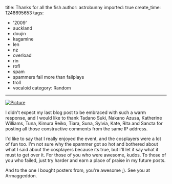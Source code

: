 title: Thanks for all the fish
author: astrobunny
imported: true
create_time: 1248695653
tags:
- '2009'
- auckland
- doujin
- kagamine
- len
- nz
- overload
- rin
- rofl
- spam
- spammers fail more than failplays
- troll
- vocaloid
category: Random
---
 [![](wp-uploads/2009/07/wpid-kagamine2-500x600.jpg "Picture")](/images/wp-uploads/2009/07/wpid-kagamine2.jpg)  
  
I didn't expect my last blog post to be embraced with such a warm response, and I would like to thank Tadano Suki, Nakano Azusa, Katherine Williams, Tuna, Kimura Reiko, Tiara, Suna, Sylvia, Kate, Rita and Sancta for posting all those constructive comments from the same IP address.  
  
I'd like to say that I really enjoyed the event, and the cosplayers were a lot of fun too. I'm not sure why the spammer got so hot and bothered about what I said about the cosplayers because its true, but I'll let it say what it must to get over it. For those of you who were awesome, kudos. To those of you who failed, just try harder and earn a place of praise in my future posts.  
  
And to the one I bought posters from, you're awesome ;). See you at Armaggeddon.